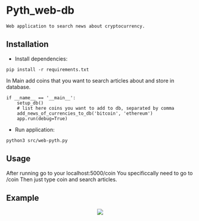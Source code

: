 # Pyth_web-db
```shell
Web application to search news about cryptocurrency.
```
## Installation
- Install dependencies:
```shell
pip install -r requirements.txt
```
In Main add coins that you want to search articles about and store in database.
```
if __name__ == '__main__':
    setup_db()
    # list here coins you want to add to db, separated by comma
    add_news_of_currencies_to_db('bitcoin', 'ethereum')
    app.run(debug=True)
```

- Run application:

```shell
python3 src/web-pyth.py
```

## Usage
After running go to your localhost:5000/coin 
You specificcally need to go to /coin
Then just type coin and search articles.
## Example

<p align="center">
  <img src="https://user-images.githubusercontent.com/78271298/140936713-c8f406b9-4edc-458d-8ae8-7bfc9ad536d1.jpg" />
</p>

